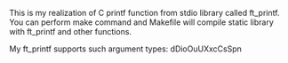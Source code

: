 This is my realization of C printf function from stdio library called ft_printf. 
You can perform make command and Makefile will compile static library with ft_printf and other functions.

My ft_printf supports such argument types: dDioOuUXxcCsSpn
